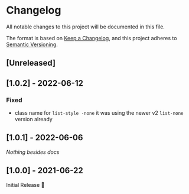 # Changelog
All notable changes to this project will be documented in this file.

The format is based on [Keep a Changelog](https://keepachangelog.com/en/1.0.0/),
and this project adheres to [Semantic Versioning](https://semver.org/spec/v2.0.0.html).

## [Unreleased]

## [1.0.2] - 2022-06-12
### Fixed
- class name for `list-style -none` it was using the newer v2 `list-none` version already

## [1.0.1] - 2022-06-06
_Nothing besides docs_

## [1.0.0] - 2021-06-22
Initial Release 🎉
